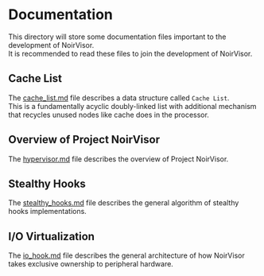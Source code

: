 # Documentation
This directory will store some documentation files important to the development of NoirVisor. \
It is recommended to read these files to join the development of NoirVisor.

## Cache List
The [cache_list.md](/doc/cache_list.md) file describes a data structure called `Cache List`. \
This is a fundamentally acyclic doubly-linked list with additional mechanism that recycles unused nodes like cache does in the processor.

## Overview of Project NoirVisor
The [hypervisor.md](/doc/hypervisor.md) file describes the overview of Project NoirVisor.

## Stealthy Hooks
The [stealthy_hooks.md](/doc/stealthy_hooks.md) file describes the general algorithm of stealthy hooks implementations.

## I/O Virtualization
The [io_hook.md](/doc/io_virt.md) file describes the general architecture of how NoirVisor takes exclusive ownership to peripheral hardware.